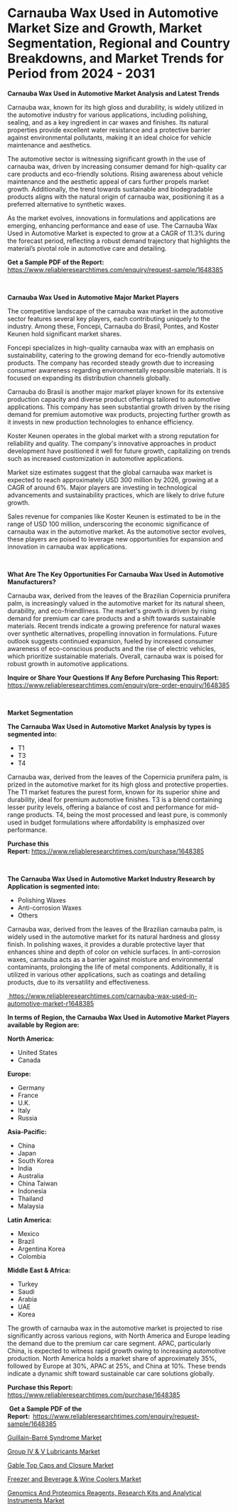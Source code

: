 <p><h1>Carnauba Wax Used in Automotive Market Size and Growth, Market Segmentation, Regional and Country Breakdowns, and Market Trends for Period from 2024 -  2031</h1></p><p><strong>Carnauba Wax Used in Automotive Market Analysis and Latest Trends</strong></p>
<p><p>Carnauba wax, known for its high gloss and durability, is widely utilized in the automotive industry for various applications, including polishing, sealing, and as a key ingredient in car waxes and finishes. Its natural properties provide excellent water resistance and a protective barrier against environmental pollutants, making it an ideal choice for vehicle maintenance and aesthetics.</p><p>The automotive sector is witnessing significant growth in the use of carnauba wax, driven by increasing consumer demand for high-quality car care products and eco-friendly solutions. Rising awareness about vehicle maintenance and the aesthetic appeal of cars further propels market growth. Additionally, the trend towards sustainable and biodegradable products aligns with the natural origin of carnauba wax, positioning it as a preferred alternative to synthetic waxes.</p><p>As the market evolves, innovations in formulations and applications are emerging, enhancing performance and ease of use. The Carnauba Wax Used in Automotive Market is expected to grow at a CAGR of 11.3% during the forecast period, reflecting a robust demand trajectory that highlights the material’s pivotal role in automotive care and detailing.</p></p>
<p><strong>Get a Sample PDF of the Report:&nbsp;</strong> <a href="https://www.reliableresearchtimes.com/enquiry/request-sample/1648385?utm_campaign=1725&utm_medium=2&utm_source=Github&utm_content=ia&utm_term=15102024&utm_id=carnauba-wax-used-in-automotive">https://www.reliableresearchtimes.com/enquiry/request-sample/1648385</a></p>
<p>&nbsp;</p>
<p><strong>Carnauba Wax Used in Automotive Major Market Players</strong></p>
<p><p>The competitive landscape of the carnauba wax market in the automotive sector features several key players, each contributing uniquely to the industry. Among these, Foncepi, Carnauba do Brasil, Pontes, and Koster Keunen hold significant market shares.</p><p>Foncepi specializes in high-quality carnauba wax with an emphasis on sustainability, catering to the growing demand for eco-friendly automotive products. The company has recorded steady growth due to increasing consumer awareness regarding environmentally responsible materials. It is focused on expanding its distribution channels globally.</p><p>Carnauba do Brasil is another major market player known for its extensive production capacity and diverse product offerings tailored to automotive applications. This company has seen substantial growth driven by the rising demand for premium automotive wax products, projecting further growth as it invests in new production technologies to enhance efficiency.</p><p>Koster Keunen operates in the global market with a strong reputation for reliability and quality. The company's innovative approaches in product development have positioned it well for future growth, capitalizing on trends such as increased customization in automotive applications.</p><p>Market size estimates suggest that the global carnauba wax market is expected to reach approximately USD 300 million by 2026, growing at a CAGR of around 6%. Major players are investing in technological advancements and sustainability practices, which are likely to drive future growth.</p><p>Sales revenue for companies like Koster Keunen is estimated to be in the range of USD 100 million, underscoring the economic significance of carnauba wax in the automotive market. As the automotive sector evolves, these players are poised to leverage new opportunities for expansion and innovation in carnauba wax applications.</p></p>
<p>&nbsp;</p>
<p><strong>What Are The Key Opportunities For Carnauba Wax Used in Automotive Manufacturers?</strong></p>
<p><p>Carnauba wax, derived from the leaves of the Brazilian Copernicia prunifera palm, is increasingly valued in the automotive market for its natural sheen, durability, and eco-friendliness. The market's growth is driven by rising demand for premium car care products and a shift towards sustainable materials. Recent trends indicate a growing preference for natural waxes over synthetic alternatives, propelling innovation in formulations. Future outlook suggests continued expansion, fueled by increased consumer awareness of eco-conscious products and the rise of electric vehicles, which prioritize sustainable materials. Overall, carnauba wax is poised for robust growth in automotive applications.</p></p>
<p><strong>Inquire or Share Your Questions If Any Before Purchasing This Report:</strong> <a href="https://www.reliableresearchtimes.com/enquiry/pre-order-enquiry/1648385?utm_campaign=1725&utm_medium=2&utm_source=Github&utm_content=ia&utm_term=15102024&utm_id=carnauba-wax-used-in-automotive">https://www.reliableresearchtimes.com/enquiry/pre-order-enquiry/1648385</a></p>
<p>&nbsp;</p>
<p><strong>Market Segmentation</strong></p>
<p><strong>The Carnauba Wax Used in Automotive Market Analysis by types is segmented into:</strong></p>
<p><ul><li>T1</li><li>T3</li><li>T4</li></ul></p>
<p><p>Carnauba wax, derived from the leaves of the Copernicia prunifera palm, is prized in the automotive market for its high gloss and protective properties. The T1 market features the purest form, known for its superior shine and durability, ideal for premium automotive finishes. T3 is a blend containing lesser purity levels, offering a balance of cost and performance for mid-range products. T4, being the most processed and least pure, is commonly used in budget formulations where affordability is emphasized over performance.</p></p>
<p><strong>Purchase this Report:&nbsp;</strong><a href="https://www.reliableresearchtimes.com/purchase/1648385?utm_campaign=1725&utm_medium=2&utm_source=Github&utm_content=ia&utm_term=15102024&utm_id=carnauba-wax-used-in-automotive">https://www.reliableresearchtimes.com/purchase/1648385</a></p>
<p>&nbsp;</p>
<p><strong>The Carnauba Wax Used in Automotive Market Industry Research by Application is segmented into:</strong></p>
<p><ul><li>Polishing Waxes</li><li>Anti-corrosion Waxes</li><li>Others</li></ul></p>
<p><p>Carnauba wax, derived from the leaves of the Brazilian carnauba palm, is widely used in the automotive market for its natural hardness and glossy finish. In polishing waxes, it provides a durable protective layer that enhances shine and depth of color on vehicle surfaces. In anti-corrosion waxes, carnauba acts as a barrier against moisture and environmental contaminants, prolonging the life of metal components. Additionally, it is utilized in various other applications, such as coatings and detailing products, due to its versatility and effectiveness.</p></p>
<p><a href="https://www.reliableresearchtimes.com/carnauba-wax-used-in-automotive-market-r1648385?utm_campaign=1725&utm_medium=2&utm_source=Github&utm_content=ia&utm_term=15102024&utm_id=carnauba-wax-used-in-automotive">&nbsp;https://www.reliableresearchtimes.com/carnauba-wax-used-in-automotive-market-r1648385</a></p>
<p><strong>In terms of Region, the Carnauba Wax Used in Automotive Market Players available by Region are:</strong></p>
<p>
    <p> <strong> North America: </strong>
        <ul>
            <li>United States</li>
            <li>Canada</li>
        </ul>
        </p> 
    <p> <strong> Europe: </strong>
        <ul>
            <li>Germany</li>
            <li>France</li>
            <li>U.K.</li>
            <li>Italy</li>
            <li>Russia</li>
        </ul>
        </p> 
    <p> <strong> Asia-Pacific: </strong>
        <ul>
            <li>China</li>
            <li>Japan</li>
            <li>South Korea</li>
            <li>India</li>
            <li>Australia</li>
            <li>China Taiwan</li>
            <li>Indonesia</li>
            <li>Thailand</li>
            <li>Malaysia</li>
        </ul>
        </p> 
    <p> <strong> Latin America: </strong>
        <ul>
            <li>Mexico</li>
            <li>Brazil</li>
            <li>Argentina Korea</li>
            <li>Colombia</li>
        </ul>
        </p> 
    <p> <strong> Middle East & Africa: </strong>
        <ul>
            <li>Turkey</li>
            <li>Saudi</li>
            <li>Arabia</li>
            <li>UAE</li>
            <li>Korea</li>
        </ul>
    </p>
    </p>
<p><p>The growth of carnauba wax in the automotive market is projected to rise significantly across various regions, with North America and Europe leading the demand due to the premium car care segment. APAC, particularly China, is expected to witness rapid growth owing to increasing automotive production. North America holds a market share of approximately 35%, followed by Europe at 30%, APAC at 25%, and China at 10%. These trends indicate a dynamic shift toward sustainable car care solutions globally.</p></p>
<p><strong>Purchase this Report: </strong><a href="https://www.reliableresearchtimes.com/purchase/1648385?utm_campaign=1725&utm_medium=2&utm_source=Github&utm_content=ia&utm_term=15102024&utm_id=carnauba-wax-used-in-automotive">https://www.reliableresearchtimes.com/purchase/1648385</a></p>
<p>&nbsp;<strong>Get a Sample PDF of the Report:&nbsp;&nbsp;</strong><a href="https://www.reliableresearchtimes.com/enquiry/request-sample/1648385?utm_campaign=1725&utm_medium=2&utm_source=Github&utm_content=ia&utm_term=15102024&utm_id=carnauba-wax-used-in-automotive">https://www.reliableresearchtimes.com/enquiry/request-sample/1648385</a></p>
<p><strong></strong></p>
<p><p><a href="https://www.linkedin.com/pulse/global-guillain-barr%C3%A9-syndrome-market-trends-innovations-l3ure?trk=public_post_embed_feed-article-content&utm_campaign=1725&utm_medium=2&utm_source=Github&utm_content=ia&utm_term=15102024&utm_id=carnauba-wax-used-in-automotive">Guillain-Barré Syndrome Market</a></p><p><a href="https://www.linkedin.com/pulse/evolution-group-iv-v-lubricants-market-key-shifts-from-2024-tqpfe?trk=public_post_embed_feed-article-content&utm_campaign=1725&utm_medium=2&utm_source=Github&utm_content=ia&utm_term=15102024&utm_id=carnauba-wax-used-in-automotive">Group IV & V Lubricants Market</a></p><p><a href="https://www.linkedin.com/pulse/in-depth-gable-top-caps-closure-market-review-size-share-eeqqe?trk=public_post_embed_feed-article-content&utm_campaign=1725&utm_medium=2&utm_source=Github&utm_content=ia&utm_term=15102024&utm_id=carnauba-wax-used-in-automotive">Gable Top Caps and Closure Market</a></p><p><a href="https://www.linkedin.com/pulse/freezer-beverage-wine-coolers-market-size-share-growth-1qdte?trk=public_post_embed_feed-article-content&utm_campaign=1725&utm_medium=2&utm_source=Github&utm_content=ia&utm_term=15102024&utm_id=carnauba-wax-used-in-automotive">Freezer and Beverage & Wine Coolers Market</a></p><p><a href="https://www.linkedin.com/pulse/exploring-genomics-proteomics-reagents-research-kits-leo9e?trk=public_post_embed_feed-article-content&utm_campaign=1725&utm_medium=2&utm_source=Github&utm_content=ia&utm_term=15102024&utm_id=carnauba-wax-used-in-automotive">Genomics And Proteomics Reagents, Research Kits and Analytical Instruments Market</a></p></p>